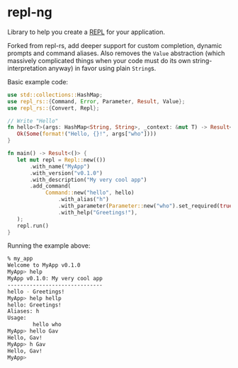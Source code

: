 # repl-ng

Library to help you create a [REPL](https://en.wikipedia.org/wiki/Read%E2%80%93eval%E2%80%93print_loop) for your application.

Forked from repl-rs, add deeper support for custom completion, dynamic prompts and command aliases. Also removes the `Value` abstraction (which massively complicated things when your code must do its own string-interpretation anyway) in favor using plain `String`s.

Basic example code:

 ```rust
use std::collections::HashMap;
use repl_rs::{Command, Error, Parameter, Result, Value};
use repl_rs::{Convert, Repl};

// Write "Hello"
fn hello<T>(args: HashMap<String, String>, _context: &mut T) -> Result<Option<String>> {
    Ok(Some(format!("Hello, {}!", args["who"])))
}

fn main() -> Result<()> {
    let mut repl = Repl::new(())
        .with_name("MyApp")
        .with_version("v0.1.0")
        .with_description("My very cool app")
        .add_command(
             Command::new("hello", hello)
                 .with_alias("h")
                 .with_parameter(Parameter::new("who").set_required(true)?)?
                 .with_help("Greetings!"),
    );
    repl.run()
}
 ```

Running the example above:

```bash
% my_app
Welcome to MyApp v0.1.0
MyApp> help
MyApp v0.1.0: My very cool app
------------------------------                              
hello - Greetings!
MyApp> help hellp
hello: Greetings!
Aliases: h
Usage:
        hello who
MyApp> hello Gav
Hello, Gav!
MyApp> h Gav
Hello, Gav!
MyApp> 
```

